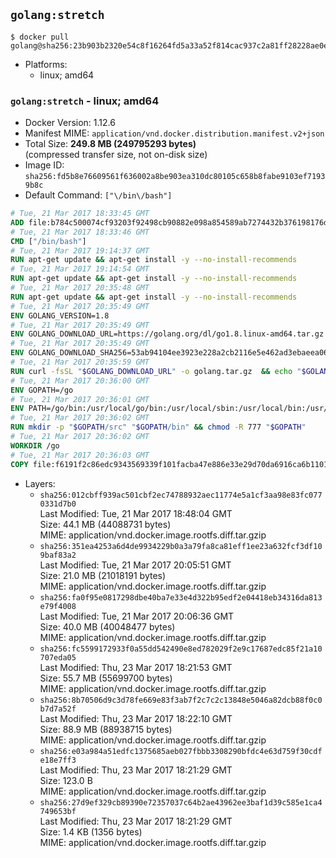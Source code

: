 ## `golang:stretch`

```console
$ docker pull golang@sha256:23b903b2320e54c8f16264fd5a33a52f814cac937c2a81ff28228ae0e6557488
```

-	Platforms:
	-	linux; amd64

### `golang:stretch` - linux; amd64

-	Docker Version: 1.12.6
-	Manifest MIME: `application/vnd.docker.distribution.manifest.v2+json`
-	Total Size: **249.8 MB (249795293 bytes)**  
	(compressed transfer size, not on-disk size)
-	Image ID: `sha256:fd5b8e76609561f636002a8be903ea310dc80105c658b8fabe9103ef71939b8c`
-	Default Command: `["\/bin\/bash"]`

```dockerfile
# Tue, 21 Mar 2017 18:33:45 GMT
ADD file:b784c500074cf93203f92498cb90882e098a854589ab7274432b376198176dfa in / 
# Tue, 21 Mar 2017 18:33:46 GMT
CMD ["/bin/bash"]
# Tue, 21 Mar 2017 19:14:37 GMT
RUN apt-get update && apt-get install -y --no-install-recommends 		ca-certificates 		curl 		wget 	&& rm -rf /var/lib/apt/lists/*
# Tue, 21 Mar 2017 19:14:54 GMT
RUN apt-get update && apt-get install -y --no-install-recommends 		bzr 		git 		mercurial 		openssh-client 		subversion 				procps 	&& rm -rf /var/lib/apt/lists/*
# Tue, 21 Mar 2017 20:35:48 GMT
RUN apt-get update && apt-get install -y --no-install-recommends 		g++ 		gcc 		libc6-dev 		make 		pkg-config 	&& rm -rf /var/lib/apt/lists/*
# Tue, 21 Mar 2017 20:35:49 GMT
ENV GOLANG_VERSION=1.8
# Tue, 21 Mar 2017 20:35:49 GMT
ENV GOLANG_DOWNLOAD_URL=https://golang.org/dl/go1.8.linux-amd64.tar.gz
# Tue, 21 Mar 2017 20:35:49 GMT
ENV GOLANG_DOWNLOAD_SHA256=53ab94104ee3923e228a2cb2116e5e462ad3ebaeea06ff04463479d7f12d27ca
# Tue, 21 Mar 2017 20:35:59 GMT
RUN curl -fsSL "$GOLANG_DOWNLOAD_URL" -o golang.tar.gz 	&& echo "$GOLANG_DOWNLOAD_SHA256  golang.tar.gz" | sha256sum -c - 	&& tar -C /usr/local -xzf golang.tar.gz 	&& rm golang.tar.gz
# Tue, 21 Mar 2017 20:36:00 GMT
ENV GOPATH=/go
# Tue, 21 Mar 2017 20:36:01 GMT
ENV PATH=/go/bin:/usr/local/go/bin:/usr/local/sbin:/usr/local/bin:/usr/sbin:/usr/bin:/sbin:/bin
# Tue, 21 Mar 2017 20:36:02 GMT
RUN mkdir -p "$GOPATH/src" "$GOPATH/bin" && chmod -R 777 "$GOPATH"
# Tue, 21 Mar 2017 20:36:02 GMT
WORKDIR /go
# Tue, 21 Mar 2017 20:36:03 GMT
COPY file:f6191f2c86edc9343569339f101facba47e886e33e29d70da6916ca6b1101a53 in /usr/local/bin/ 
```

-	Layers:
	-	`sha256:012cbff939ac501cbf2ec74788932aec11774e5a1cf3aa98e83fc0770331d7b0`  
		Last Modified: Tue, 21 Mar 2017 18:48:04 GMT  
		Size: 44.1 MB (44088731 bytes)  
		MIME: application/vnd.docker.image.rootfs.diff.tar.gzip
	-	`sha256:351ea4253a6d4de9934229b0a3a79fa8ca81eff1ee23a632fcf3df109baf83a2`  
		Last Modified: Tue, 21 Mar 2017 20:05:51 GMT  
		Size: 21.0 MB (21018191 bytes)  
		MIME: application/vnd.docker.image.rootfs.diff.tar.gzip
	-	`sha256:fa0f95e0817298dbe40ba7e33e4d322b95edf2e04418eb34316da813e79f4008`  
		Last Modified: Tue, 21 Mar 2017 20:06:36 GMT  
		Size: 40.0 MB (40048477 bytes)  
		MIME: application/vnd.docker.image.rootfs.diff.tar.gzip
	-	`sha256:fc5599172933f0a55dd542490e8ed782029f2e9c17687edc85f21a10707eda05`  
		Last Modified: Thu, 23 Mar 2017 18:21:53 GMT  
		Size: 55.7 MB (55699700 bytes)  
		MIME: application/vnd.docker.image.rootfs.diff.tar.gzip
	-	`sha256:8b70506d9c3d78fe669e83f3ab7f2c7c2c13848e5046a82dcb88f0c0b7d7a52f`  
		Last Modified: Thu, 23 Mar 2017 18:22:10 GMT  
		Size: 88.9 MB (88938715 bytes)  
		MIME: application/vnd.docker.image.rootfs.diff.tar.gzip
	-	`sha256:e03a984a51edfc1375685aeb027fbbb3308290bfdc4e63d759f30cdfe18e7ff3`  
		Last Modified: Thu, 23 Mar 2017 18:21:29 GMT  
		Size: 123.0 B  
		MIME: application/vnd.docker.image.rootfs.diff.tar.gzip
	-	`sha256:27d9ef329cb89390e72357037c64b2ae43962ee3baf1d39c585e1ca4749653bf`  
		Last Modified: Thu, 23 Mar 2017 18:21:29 GMT  
		Size: 1.4 KB (1356 bytes)  
		MIME: application/vnd.docker.image.rootfs.diff.tar.gzip

